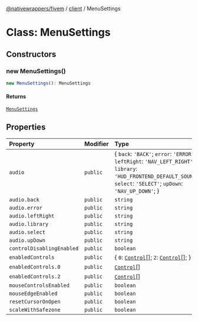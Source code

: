 [@nativewrappers/fivem](../../README.md) / [client](../README.md) / MenuSettings

# Class: MenuSettings

## Constructors

### new MenuSettings()

```ts
new MenuSettings(): MenuSettings
```

#### Returns

[`MenuSettings`](MenuSettings.md)

## Properties

| Property | Modifier | Type | Default value |
| :------ | :------ | :------ | :------ |
| `audio` | `public` | \{ `back`: `'BACK'`; `error`: `'ERROR'`; `leftRight`: `'NAV_LEFT_RIGHT'`; `library`: `'HUD_FRONTEND_DEFAULT_SOUNDSET'`; `select`: `'SELECT'`; `upDown`: `'NAV_UP_DOWN'`; \} | `...` |
| `audio.back` | `public` | `string` | `'BACK'` |
| `audio.error` | `public` | `string` | `'ERROR'` |
| `audio.leftRight` | `public` | `string` | `'NAV_LEFT_RIGHT'` |
| `audio.library` | `public` | `string` | `'HUD_FRONTEND_DEFAULT_SOUNDSET'` |
| `audio.select` | `public` | `string` | `'SELECT'` |
| `audio.upDown` | `public` | `string` | `'NAV_UP_DOWN'` |
| `controlDisablingEnabled` | `public` | `boolean` | `true` |
| `enabledControls` | `public` | \{ `0`: [`Control`](../enumerations/Control.md)[]; `2`: [`Control`](../enumerations/Control.md)[]; \} | `...` |
| `enabledControls.0` | `public` | [`Control`](../enumerations/Control.md)[] | `...` |
| `enabledControls.2` | `public` | [`Control`](../enumerations/Control.md)[] | `...` |
| `mouseControlsEnabled` | `public` | `boolean` | `true` |
| `mouseEdgeEnabled` | `public` | `boolean` | `true` |
| `resetCursorOnOpen` | `public` | `boolean` | `true` |
| `scaleWithSafezone` | `public` | `boolean` | `true` |
